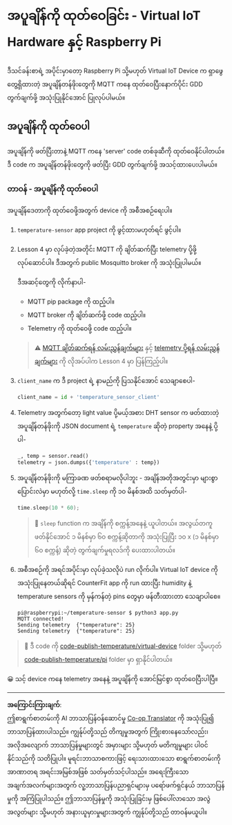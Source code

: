 <!--
CO_OP_TRANSLATOR_METADATA:
{
  "original_hash": "4efc74299e19f5d08f2f3f34451a11ba",
  "translation_date": "2025-08-28T18:10:18+00:00",
  "source_file": "2-farm/lessons/1-predict-plant-growth/single-board-computer-temp-publish.md",
  "language_code": "my"
}
-->
# အပူချိန်ကို ထုတ်ဝေခြင်း - Virtual IoT Hardware နှင့် Raspberry Pi

ဒီသင်ခန်းစာရဲ့ အပိုင်းမှာတော့ Raspberry Pi သို့မဟုတ် Virtual IoT Device က ရှာဖွေတွေ့ရှိထားတဲ့ အပူချိန်တန်ဖိုးတွေကို MQTT ကနေ ထုတ်ဝေပြီးနောက်ပိုင်း GDD တွက်ချက်ဖို့ အသုံးပြုနိုင်အောင် ပြုလုပ်ပါမယ်။

## အပူချိန်ကို ထုတ်ဝေပါ

အပူချိန်ကို ဖတ်ပြီးတာနဲ့ MQTT ကနေ 'server' code တစ်ခုဆီကို ထုတ်ဝေနိုင်ပါတယ်။ ဒီ code က အပူချိန်တန်ဖိုးတွေကို ဖတ်ပြီး GDD တွက်ချက်ဖို့ အသင့်ထားပေးပါမယ်။

### တာဝန် - အပူချိန်ကို ထုတ်ဝေပါ

အပူချိန်ဒေတာကို ထုတ်ဝေဖို့အတွက် device ကို အစီအစဉ်ရေးပါ။

1. `temperature-sensor` app project ကို ဖွင့်ထားမဟုတ်ရင် ဖွင့်ပါ။

1. Lesson 4 မှာ လုပ်ခဲ့တဲ့အတိုင်း MQTT ကို ချိတ်ဆက်ပြီး telemetry ပို့ဖို့ လုပ်ဆောင်ပါ။ ဒီအတွက် public Mosquitto broker ကို အသုံးပြုပါမယ်။

    ဒီအဆင့်တွေကို လိုက်နာပါ-

    - MQTT pip package ကို ထည့်ပါ။
    - MQTT broker ကို ချိတ်ဆက်ဖို့ code ထည့်ပါ။
    - Telemetry ကို ထုတ်ဝေဖို့ code ထည့်ပါ။

    > ⚠️ [MQTT ချိတ်ဆက်ရန် လမ်းညွှန်ချက်များ](../../../1-getting-started/lessons/4-connect-internet/single-board-computer-mqtt.md) နှင့် [telemetry ပို့ရန် လမ်းညွှန်ချက်များ](../../../1-getting-started/lessons/4-connect-internet/single-board-computer-telemetry.md) ကို လိုအပ်ပါက Lesson 4 မှာ ပြန်ကြည့်ပါ။

1. `client_name` က ဒီ project ရဲ့ နာမည်ကို ပြသနိုင်အောင် သေချာစေပါ-

    ```python
    client_name = id + 'temperature_sensor_client'
    ```

1. Telemetry အတွက်တော့ light value ပို့မယ့်အစား DHT sensor က ဖတ်ထားတဲ့ အပူချိန်တန်ဖိုးကို JSON document ရဲ့ `temperature` ဆိုတဲ့ property အနေနဲ့ ပို့ပါ-

    ```python
    _, temp = sensor.read()
    telemetry = json.dumps({'temperature' : temp})
    ```

1. အပူချိန်တန်ဖိုးကို မကြာခဏ ဖတ်စရာမလိုပါဘူး - အချိန်အတိုအတွင်းမှာ များစွာပြောင်းလဲမှာ မဟုတ်လို့ `time.sleep` ကို ၁၀ မိနစ်အထိ သတ်မှတ်ပါ-

    ```cpp
    time.sleep(10 * 60);
    ```

    > 💁 `sleep` function က အချိန်ကို စက္ကန့်အနေနဲ့ ယူပါတယ်။ အလွယ်တကူ ဖတ်နိုင်အောင် ၁ မိနစ်မှာ ၆၀ စက္ကန့်ဆိုတာကို အသုံးပြုပြီး ၁၀ x (၁ မိနစ်မှာ ၆၀ စက္ကန့်) ဆိုတဲ့ တွက်ချက်မှုရလဒ်ကို ပေးထားပါတယ်။

1. အစီအစဉ်ကို အရင်အပိုင်းမှာ လုပ်ခဲ့သလိုပဲ run လိုက်ပါ။ Virtual IoT device ကို အသုံးပြုနေတယ်ဆိုရင် CounterFit app ကို run ထားပြီး humidity နဲ့ temperature sensors ကို မှန်ကန်တဲ့ pins တွေမှာ ဖန်တီးထားတာ သေချာပါစေ။

    ```output
    pi@raspberrypi:~/temperature-sensor $ python3 app.py
    MQTT connected!
    Sending telemetry  {"temperature": 25}
    Sending telemetry  {"temperature": 25}
    ```

> 💁 ဒီ code ကို [code-publish-temperature/virtual-device](../../../../../2-farm/lessons/1-predict-plant-growth/code-publish-temperature/virtual-device) folder သို့မဟုတ် [code-publish-temperature/pi](../../../../../2-farm/lessons/1-predict-plant-growth/code-publish-temperature/pi) folder မှာ ရှာနိုင်ပါတယ်။

😀 သင့် device ကနေ telemetry အနေနဲ့ အပူချိန်ကို အောင်မြင်စွာ ထုတ်ဝေပြီးပါပြီ။

---

**အကြောင်းကြားချက်**:  
ဤစာရွက်စာတမ်းကို AI ဘာသာပြန်ဝန်ဆောင်မှု [Co-op Translator](https://github.com/Azure/co-op-translator) ကို အသုံးပြု၍ ဘာသာပြန်ထားပါသည်။ ကျွန်ုပ်တို့သည် တိကျမှုအတွက် ကြိုးစားနေသော်လည်း၊ အလိုအလျောက် ဘာသာပြန်မှုများတွင် အမှားများ သို့မဟုတ် မတိကျမှုများ ပါဝင်နိုင်သည်ကို သတိပြုပါ။ မူရင်းဘာသာစကားဖြင့် ရေးသားထားသော စာရွက်စာတမ်းကို အာဏာတရ အရင်းအမြစ်အဖြစ် သတ်မှတ်သင့်ပါသည်။ အရေးကြီးသော အချက်အလက်များအတွက် လူ့ဘာသာပြန်ပညာရှင်များမှ ပရော်ဖက်ရှင်နယ် ဘာသာပြန်မှုကို အကြံပြုပါသည်။ ဤဘာသာပြန်မှုကို အသုံးပြုခြင်းမှ ဖြစ်ပေါ်လာသော အလွဲအလွတ်များ သို့မဟုတ် အနားယူမှားမှုများအတွက် ကျွန်ုပ်တို့သည် တာဝန်မယူပါ။